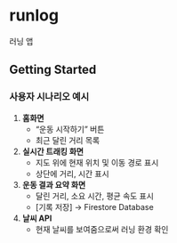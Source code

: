# runlog

러닝 앱

## Getting Started

### **사용자 시나리오 예시**

1. **홈화면**
    - “운동 시작하기” 버튼
    - 최근 달린 거리 목록
2. **실시간 트래킹 화면**
    - 지도 위에 현재 위치 및 이동 경로 표시
    - 상단에 거리, 시간 표시
3. **운동 결과 요약 화면**
    - 달린 거리, 소요 시간, 평균 속도 표시
    - [기록 저장] → Firestore Database
4. **날씨 API**
    - 현재 날씨를 보여줌으로써 러닝 환경 확인

